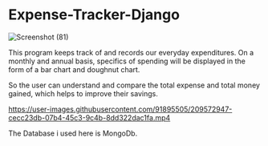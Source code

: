 # Expense-Tracker-Django

![Screenshot (81)](https://user-images.githubusercontent.com/91895505/209573176-c15fa83e-049b-4721-b51f-a7f128562083.png)

This program keeps track of and records our everyday expenditures. On a monthly and 
annual basis, specifics of spending will be displayed in the form of a bar chart and doughnut 
chart.

So the user can understand and compare the total expense and total money gained, which 
helps to improve their savings.

https://user-images.githubusercontent.com/91895505/209572947-cecc23db-07b4-45c3-9c4b-8dd322dac1fa.mp4



The Database i used here is MongoDb.
